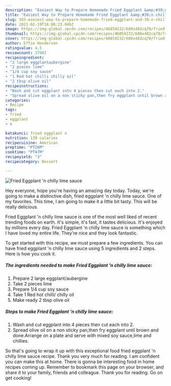 ```yaml
---
description: "Easiest Way to Prepare Homemade Fried Eggplant &amp;#39;n chilly lime sauce"
title: "Easiest Way to Prepare Homemade Fried Eggplant &amp;#39;n chilly lime sauce"
slug: 583-easiest-way-to-prepare-homemade-fried-eggplant-and-39-n-chilly-lime-sauce
date: 2021-02-19T18:08:23.046Z
image: https://img-global.cpcdn.com/recipes/46859232/680x482cq70/fried-eggplant-n-chilly-lime-sauce-recipe-main-photo.jpg
thumbnail: https://img-global.cpcdn.com/recipes/46859232/680x482cq70/fried-eggplant-n-chilly-lime-sauce-recipe-main-photo.jpg
cover: https://img-global.cpcdn.com/recipes/46859232/680x482cq70/fried-eggplant-n-chilly-lime-sauce-recipe-main-photo.jpg
author: Effie Henderson
ratingvalue: 4.5
reviewcount: 37982
recipeingredient:
- "2 large eggplantaubergine"
- "2 pieces lime"
- "1/4 cup soy sauce"
- "1 Red hot chilli chilly oil"
- "2 tbsp olive oil"
recipeinstructions:
- "Wash and cut eggplant into 4 pieces then cut each into 2."
- "Spread olive oil on a non sticky pan,then fry eggplant until brown and done.Arrange on a plate and serve with mixed soy sauce,lime and chillies."
categories:
- Recipe
tags:
- fried
- eggplant
- n

katakunci: fried eggplant n 
nutrition: 139 calories
recipecuisine: American
preptime: "PT26M"
cooktime: "PT47M"
recipeyield: "3"
recipecategory: Dessert

---
```



![Fried Eggplant &#39;n chilly lime sauce](https://img-global.cpcdn.com/recipes/46859232/680x482cq70/fried-eggplant-n-chilly-lime-sauce-recipe-main-photo.jpg)

Hey everyone, hope you're having an amazing day today. Today, we're going to make a distinctive dish, fried eggplant &#39;n chilly lime sauce. One of my favorites. This time, I am going to make it a little bit tasty. This will be really delicious.

Fried Eggplant &#39;n chilly lime sauce is one of the most well liked of recent trending foods on earth. It's simple, it's fast, it tastes delicious. It's enjoyed by millions every day. Fried Eggplant &#39;n chilly lime sauce is something which I have loved my entire life. They're nice and they look fantastic.




To get started with this recipe, we must prepare a few ingredients. You can have fried eggplant &#39;n chilly lime sauce using 5 ingredients and 2 steps. Here is how you cook it.

<!--inarticleads1-->

##### The ingredients needed to make Fried Eggplant &#39;n chilly lime sauce:

1. Prepare 2 large eggplant/aubergine
1. Take 2 pieces lime
1. Prepare 1/4 cup soy sauce
1. Take 1 Red hot chilli/ chilly oil
1. Make ready 2 tbsp olive oil




<!--inarticleads2-->

##### Steps to make Fried Eggplant &#39;n chilly lime sauce:

1. Wash and cut eggplant into 4 pieces then cut each into 2.
1. Spread olive oil on a non sticky pan,then fry eggplant until brown and done.Arrange on a plate and serve with mixed soy sauce,lime and chillies.




So that's going to wrap it up with this exceptional food fried eggplant &#39;n chilly lime sauce recipe. Thank you very much for reading. I am confident you can make this at home. There is gonna be interesting food in home recipes coming up. Remember to bookmark this page on your browser, and share it to your family, friends and colleague. Thank you for reading. Go on get cooking!
